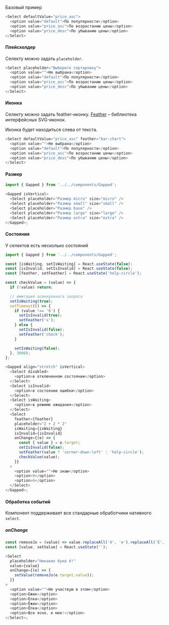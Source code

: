 Базовый пример

```js
<Select defaultValue="price_asc">
  <option value="default">По популярности</option>
  <option value="price_asc">По возрастанию цены</option>
  <option value="price_desc">По убыванию цены</option>
</Select>
```

#### Плейсхолдер

Селекту можно задать `placeholder`.

```js
<Select placeholder="Выберите сортировку">
  <option value="">Не выбрана</option>
  <option value="default">По популярности</option>
  <option value="price_asc">По возрастанию цены</option>
  <option value="price_desc">По убыванию цены</option>
</Select>
```

#### Иконка

Селекту можно задать feather-иконку. [Feather](https://feathericons.com/) – библиотека интерфейсных SVG-иконок.

Иконка будет находиться слева от текста.

```js
<Select defaultValue="price_asc" feather="bar-chart">
  <option value="">Не выбрана</option>
  <option value="default">По популярности</option>
  <option value="price_asc">По возрастанию цены</option>
  <option value="price_desc">По убыванию цены</option>
</Select>
```

#### Размер

```js
import { Gapped } from '../../components/Gapped';

<Gapped isVertical>
  <Select placeholder="Размер micro" size="micro" />
  <Select placeholder="Размер small" size="small" />
  <Select placeholder="Размер base" />
  <Select placeholder="Размер large" size="large" />
  <Select placeholder="Размер extra" size="extra" />
</Gapped>;
```

#### Состояния

У селектов есть несколько состояний

```js
import { Gapped } from '../../components/Gapped';

const [isWaiting, setIsWaiting] = React.useState(false);
const [isInvalid, setIsInvalid] = React.useState(false);
const [feather, setFeather] = React.useState('help-circle');

const checkValue = (value) => {
  if (!value) return;

  // имитация асинхронного запроса
  setIsWaiting(true);
  setTimeout(() => {
    if (value !== '6') {
      setIsInvalid(true);
      setFeather('x');
    } else {
      setIsInvalid(false);
      setFeather('check');
    }

    setIsWaiting(false);
  }, 3000);
};

<Gapped align="stretch" isVertical>
  <Select disabled>
    <option>в отключенном состоянии</option>
  </Select>
  <Select isInvalid>
    <option>в состоянии ошибки</option>
  </Select>
  <Select isWaiting>
    <option>в режиме ожидания</option>
  </Select>
  <Select
    feather={feather}
    placeholder="2 + 2 * 2"
    isWaiting={isWaiting}
    isInvalid={isInvalid}
    onChange={(e) => {
      const { value } = e.target;
      setIsInvalid(false);
      setFeather(value ? 'corner-down-left' : 'help-circle');
      checkValue(value);
    }}
  >
    <option value="">Не знаю</option>
    <option>8</option>
    <option>6</option>
  </Select>
</Gapped>;
```

#### Обработка событий

Компонент поддерживает все стандарные обработчики нативного `select`.

##### onChange

```js
const removeJo = (value) => value.replaceAll('ё', 'е').replaceAll('Ё', 'Е');
const [value, setValue] = React.useState('');

<Select
  placeholder="Никаких букв ё!"
  value={value}
  onChange={(e) => {
    setValue(removeJo(e.target.value));
  }}
>
  <option value="">Не участвую в этом</option>
  <option>Ежик</option>
  <option>Елка</option>
  <option>Ёжик</option>
  <option>Ёлка</option>
  <option>Все ясно, е мое!</option>
</Select>;
```
